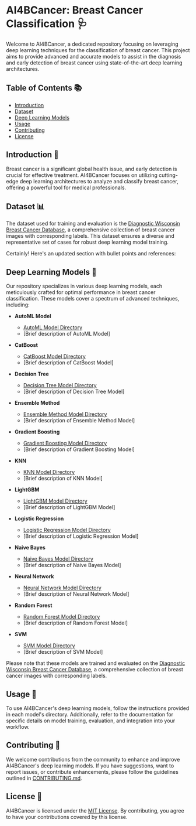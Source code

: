 # AI4BCancer: Breast Cancer Classification 🩺

Welcome to AI4BCancer, a dedicated repository focusing on leveraging deep learning techniques for the classification of breast cancer. This project aims to provide advanced and accurate models to assist in the diagnosis and early detection of breast cancer using state-of-the-art deep learning architectures.

## Table of Contents 📚

- [Introduction](#introduction)
- [Dataset](#dataset)
- [Deep Learning Models](#deep-learning-models)
- [Usage](#usage)
- [Contributing](#contributing)
- [License](#license)

## Introduction 🌟

Breast cancer is a significant global health issue, and early detection is crucial for effective treatment. AI4BCancer focuses on utilizing cutting-edge deep learning architectures to analyze and classify breast cancer, offering a powerful tool for medical professionals.

## Dataset 📊

The dataset used for training and evaluation is the [Diagnostic Wisconsin Breast Cancer Database](https://www.kaggle.com/datasets/uciml/breast-cancer-wisconsin-data), a comprehensive collection of breast cancer images with corresponding labels. This dataset ensures a diverse and representative set of cases for robust deep learning model training.

Certainly! Here's an updated section with bullet points and references:

## Deep Learning Models 🧠

Our repository specializes in various deep learning models, each meticulously crafted for optimal performance in breast cancer classification. These models cover a spectrum of advanced techniques, including:

- **AutoML Model**
  - [AutoML Model Directory](https://github.com/footcricket05/BCancerAI/tree/main/Models/AutoML%20Model)
  - [Brief description of AutoML Model]

- **CatBoost**
  - [CatBoost Model Directory](https://github.com/footcricket05/BCancerAI/tree/main/Models/CatBoost)
  - [Brief description of CatBoost Model]

- **Decision Tree**
  - [Decision Tree Model Directory](https://github.com/footcricket05/BCancerAI/tree/main/Models/Decision%20Tree)
  - [Brief description of Decision Tree Model]

- **Ensemble Method**
  - [Ensemble Method Model Directory](https://github.com/footcricket05/BCancerAI/tree/main/Models/Ensemble%20Method)
  - [Brief description of Ensemble Method Model]

- **Gradient Boosting**
  - [Gradient Boosting Model Directory](https://github.com/footcricket05/BCancerAI/tree/main/Models/Gradient%20Boosting)
  - [Brief description of Gradient Boosting Model]

- **KNN**
  - [KNN Model Directory](https://github.com/footcricket05/BCancerAI/tree/main/Models/KNN)
  - [Brief description of KNN Model]

- **LightGBM**
  - [LightGBM Model Directory](https://github.com/footcricket05/BCancerAI/tree/main/Models/LightGBM)
  - [Brief description of LightGBM Model]

- **Logistic Regression**
  - [Logistic Regression Model Directory](https://github.com/footcricket05/BCancerAI/tree/main/Models/Logistic%20Regression)
  - [Brief description of Logistic Regression Model]

- **Naive Bayes**
  - [Naive Bayes Model Directory](https://github.com/footcricket05/BCancerAI/tree/main/Models/Naive%20Bayes)
  - [Brief description of Naive Bayes Model]

- **Neural Network**
  - [Neural Network Model Directory](https://github.com/footcricket05/BCancerAI/tree/main/Models/Neural%20Network)
  - [Brief description of Neural Network Model]

- **Random Forest**
  - [Random Forest Model Directory](https://github.com/footcricket05/BCancerAI/tree/main/Models/Random%20Forest)
  - [Brief description of Random Forest Model]

- **SVM**
  - [SVM Model Directory](https://github.com/footcricket05/BCancerAI/tree/main/Models/SVM)
  - [Brief description of SVM Model]

Please note that these models are trained and evaluated on the [Diagnostic Wisconsin Breast Cancer Database](https://www.kaggle.com/datasets/uciml/breast-cancer-wisconsin-data), a comprehensive collection of breast cancer images with corresponding labels.

## Usage 🚀

To use AI4BCancer's deep learning models, follow the instructions provided in each model's directory. Additionally, refer to the documentation for specific details on model training, evaluation, and integration into your workflow.

## Contributing 🤝

We welcome contributions from the community to enhance and improve AI4BCancer's deep learning models. If you have suggestions, want to report issues, or contribute enhancements, please follow the guidelines outlined in [CONTRIBUTING.md](CONTRIBUTING.md).

## License 📜

AI4BCancer is licensed under the [MIT License](LICENSE). By contributing, you agree to have your contributions covered by this license.

